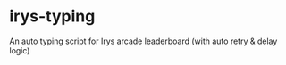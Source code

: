 # irys-typing
An auto typing script for Irys arcade leaderboard (with auto retry &amp; delay logic)
